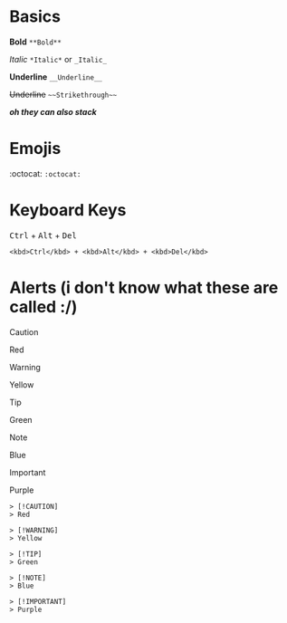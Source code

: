 # Basics
**Bold**
`**Bold**`

*Italic*
`*Italic*` or `_Italic_`

__Underline__
`__Underline__`

~~Underline~~
`~~Strikethrough~~`

__***oh they can also stack***__

# Emojis
:octocat: `:octocat:`

# Keyboard Keys
<kbd>Ctrl</kbd> + <kbd>Alt</kbd> + <kbd>Del</kbd>
```
<kbd>Ctrl</kbd> + <kbd>Alt</kbd> + <kbd>Del</kbd>
```

# Alerts (i don't know what these are called :/)
> [!CAUTION]
> Red

> [!WARNING]
> Yellow

> [!TIP]
> Green

> [!NOTE]
> Blue

> [!IMPORTANT]
> Purple

```
> [!CAUTION]
> Red

> [!WARNING]
> Yellow

> [!TIP]
> Green

> [!NOTE]
> Blue

> [!IMPORTANT]
> Purple
```